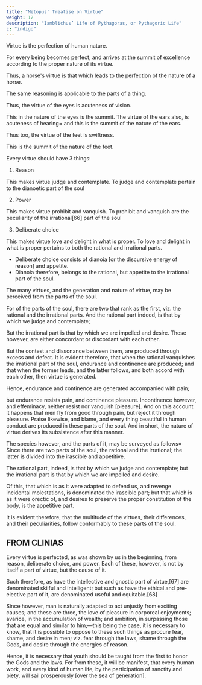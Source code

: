 ```yaml
---
title: "Metopus' Treatise on Virtue"
weight: 12
description: "Iamblichus’ Life of Pythagoras, or Pythagoric Life"
c: "indigo"
---
```




Virtue is the perfection of human nature. 

For every being becomes perfect, and arrives at the summit of excellence according to the proper nature of its virtue. 

Thus, a horse's virtue is that which leads to the perfection of the nature of a horse. 

The same reasoning is applicable to the parts of a thing. 

Thus, the virtue of the eyes is acuteness of vision. 

This in the nature of the eyes is the summit. The virtue of the ears also, is acuteness of hearing= and this is the summit of the nature of the ears. 

Thus too, the virtue of the feet is swiftness. 

This is the summit of the nature of the feet. 

Every virtue should have 3 things:

1. Reason

This makes virtue judge and contemplate. To judge and contemplate pertain to the dianoetic part of the soul

2. Power

This makes virtue prohibit and vanquish. To prohibit and vanquish are the peculiarity of the irrational[66] part of the soul

3. Deliberate choice 

This makes virtue love and delight in what is proper. To love and delight in what is proper pertains to both the rational and irrational parts. 
- Deliberate choice consists of dianoia [or the discursive energy of reason] and appetite.
- Dianoia therefore, belongs to the rational, but appetite to the irrational part of the soul. 

The many virtues, and the generation and nature of virtue, may be perceived from the parts of the soul.

For of the parts of the soul, there are two that rank as the first, viz. the rational and the irrational parts. And the rational part indeed, is that by which we judge and contemplate; 

But the irrational part is that by which we are impelled and desire. These however, are either concordant or discordant with each other. 

But the contest and dissonance between them, are produced through excess and defect. It is evident therefore, that when the rational vanquishes the irrational part of the soul, endurance and continence are produced; and that when the former leads, and the latter follows, and both accord with each other, then virtue is generated. 

Hence, endurance and continence are generated accompanied with pain; 

but endurance resists pain, and continence pleasure. Incontinence however, and effeminacy, neither resist nor vanquish [pleasure]. And on this account it happens that men fly from good through pain, but reject it through pleasure. Praise likewise, and blame, and every thing beautiful in human conduct are produced in these parts of the soul. And in short, the nature of virtue derives its subsistence after this manner.

The species however, and the parts of it, may be surveyed as follows= Since there are two parts of the soul, the rational and the irrational; the latter is divided into the irascible and appetitive. 

The rational part, indeed, is that by which we judge and contemplate; but the irrational part is that by which we are impelled and desire. 

Of this, that which is as it were adapted to defend us, and revenge incidental molestations, is denominated the irascible part; but that which is as it were orectic of, and desires to preserve the proper constitution of the body, is the appetitive part. 

It is evident therefore, that the multitude of the virtues, their differences, and their peculiarities, follow conformably to these parts of the soul.


## FROM CLINIAS

Every virtue is perfected, as was shown by us in the beginning, from reason, deliberate choice, and power. Each of these, however, is not by itself a part of virtue, but the cause of it. 

Such therefore, as have the intellective and gnostic part of virtue,[67] are denominated skilful and intelligent; but such as have the ethical and pre-elective part of it, are denominated useful and equitable.[68] 

Since however, man is naturally adapted to act unjustly from exciting causes; and these are three, the love of pleasure in corporeal enjoyments; avarice, in the accumulation of wealth; and ambition, in surpassing those that are equal and similar to him;—this being the case, it is necessary to know, that it is possible to oppose to these such things as procure fear, shame, and desire in men; viz. fear through the laws, shame through the Gods, and desire through the energies of reason. 

Hence, it is necessary that youth should be taught from the first to honor the Gods and the laws. For from these, it will be manifest, that every human work, and every kind of human life, by the participation of sanctity and piety, will sail prosperously [over the sea of generation].
